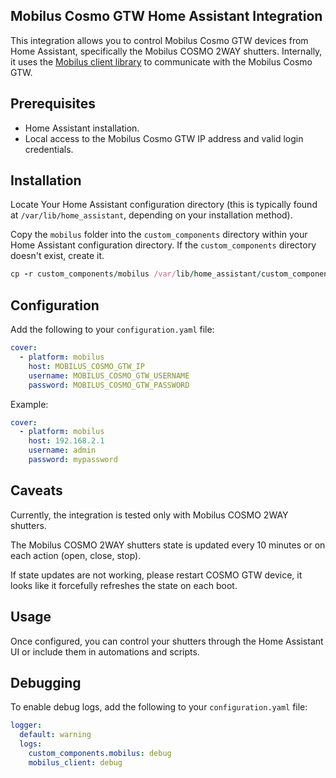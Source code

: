 ## Mobilus Cosmo GTW Home Assistant Integration

This integration allows you to control Mobilus Cosmo GTW devices from Home Assistant, specifically the Mobilus COSMO 2WAY shutters. Internally, it uses the [Mobilus client library](https://github.com/zpieslak/mobilus-client) to communicate with the Mobilus Cosmo GTW.

## Prerequisites

- Home Assistant installation.
- Local access to the Mobilus Cosmo GTW IP address and valid login credentials.

## Installation

Locate Your Home Assistant configuration directory (this is typically found at `/var/lib/home_assistant`, depending on your installation method).

Copy the `mobilus` folder into the `custom_components` directory within your Home Assistant configuration directory. If the `custom_components` directory doesn't exist, create it.

```ruby
cp -r custom_components/mobilus /var/lib/home_assistant/custom_components/
```

## Configuration

Add the following to your `configuration.yaml` file:

```yaml
cover:
  - platform: mobilus
    host: MOBILUS_COSMO_GTW_IP
    username: MOBILUS_COSMO_GTW_USERNAME
    password: MOBILUS_COSMO_GTW_PASSWORD
```

Example:

```yaml
cover:
  - platform: mobilus
    host: 192.168.2.1
    username: admin
    password: mypassword
```

## Caveats

Currently, the integration is tested only with Mobilus COSMO 2WAY shutters.

The Mobilus COSMO 2WAY shutters state is updated every 10 minutes or on each action (open, close, stop).

If state updates are not working, please restart COSMO GTW device, it looks like it forcefully refreshes the state on each boot.

## Usage

Once configured, you can control your shutters through the Home Assistant UI or include them in automations and scripts.

## Debugging

To enable debug logs, add the following to your `configuration.yaml` file:

```yaml
logger:
  default: warning
  logs:
    custom_components.mobilus: debug
    mobilus_client: debug
```
